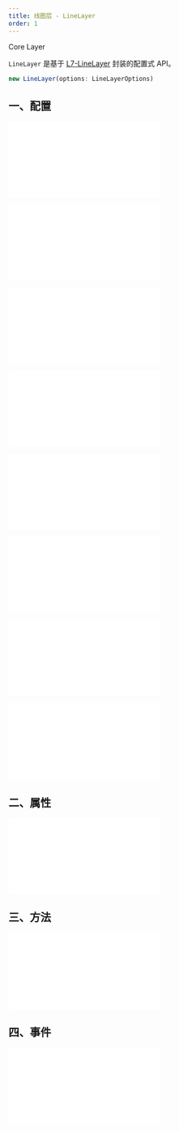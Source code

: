 ```yaml
---
title: 线图层 - LineLayer
order: 1
---
```


<tag color="blue" text="Core Layer">Core Layer</tag>

`LineLayer` 是基于 [L7-LineLayer](https://l7.antv.vision/zh/docs/api/line_layer/linelayer) 封装的配置式 API。

```ts
new LineLayer(options: LineLayerOptions)
```

## 一、配置

<embed src="@/docs/common/base-layers/base-common/options.zh.md"></embed>

<embed src="@/docs/common/base-layers/line-layer/source.zh.md"></embed>

<embed src="@/docs/common/base-layers/line-layer/shape.zh.md"></embed>

<embed src="@/docs/common/attribute/color.zh.md"></embed>

<embed src="@/docs/common/attribute/size.zh.md"></embed>

<embed src="@/docs/common/base-layers/line-layer/style.zh.md"></embed>

<embed src="@/docs/common/attribute/state.zh.md"></embed>

<embed src="@/docs/common/base-layers/line-layer/animate.zh.md"></embed>

## 二、属性

<embed src="@/docs/common/base-layers/base-common/attribute.zh.md"></embed>

## 三、方法

<embed src="@/docs/common/base-layers/base-common/method.zh.md"></embed>

## 四、事件

<embed src="@/docs/common/base-layers/base-common/event.zh.md"></embed>
